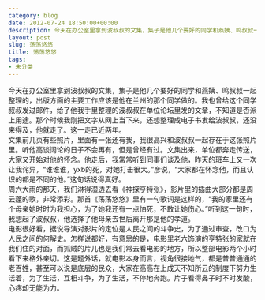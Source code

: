 ```yaml
---
category: blog
date: 2012-07-24 18:50:00+00:00
description: 今天在办公室里拿到波叔叔的文集，集子是他几个要好的同学和燕姨、鸣叔叔一起整理的，
layout: post
slug: 荡荡悠悠
title: 荡荡悠悠
tags:
- 未分类
---
```


今天在办公室里拿到波叔叔的文集，集子是他几个要好的同学和燕姨、鸣叔叔一起整理的，出版方面的主要工作应该是他在兰州的那个同学做的。我也曾给这个同学叔叔发过邮件，给了他我手里整理的波叔叔在单位论坛里发的文章，不知道是否派上用途。那个时候我刚把文字从网上当下来，还想整理成电子书发给波叔叔，还没来得及，他就走了。这一走已近两年。  
   文集前几页有些照片，里面有一张还有我，我很高兴和波叔叔一起存在于这张照片里。听他高谈阔论的日子不会再有，但是曾经有过。文集出来，单位都奔走传送，大家又开始对他的怀念。他走后，我常常听到同事们谈及他，昨天的班车上又一次让我诧异，“谁谁谁，yxb的死，对她打击很大。”彦说，“大家都在怀念他，而且认识的都是不同的他。”这句话说得真好。  
   周六大雨的那天，我们淋得湿透去看《神探亨特张》，影片里的插曲大部分都是周云蓬的歌，非常添彩。那首《荡荡悠悠》里有一句歌词是这样的，“我的家里还有个母亲她时时为我担心，为了她我还有一点怕死，不敢让她伤心。”听到这一句时，我想起了波叔叔，他选择了他母亲去世后离开那是他的孝道。  
   电影很好看，据说导演对影片的定位是人民之间的斗争史，为了通过审查，改口为人民之间的何解史。怎样说都好，有意思的是，电影里老六饰演的亨特张的家就在我们住的对面，而抓贼的片儿也是我们常去看电影的地方，所以整部电影两个小时看下来格外亲切。这是题外话，就电影本身而言，视角很接地气，都是普普通通的老百姓，甚至可以说是底层的民众，大家在高高在上成天不知所云的制度下努力生活着，为了生活，互相斗争，为了生活，不停地奔跑。片子看得鼻子时不时发酸，心疼却无能为力。
